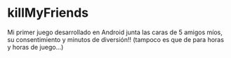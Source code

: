 # killMyFriends
Mi primer juego desarrollado en Android junta las caras de 5 amigos míos, su consentimiento y minutos de diversión!! (tampoco es que de para horas y horas de juego...)
